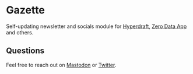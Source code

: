 # Gazette

Self-updating newsletter and socials module for [Hyperdraft](https://hyperdraft.rosano.ca), [Zero Data App](https://0data.app) and others.

## Questions

Feel free to reach out on [Mastodon](https://rosano.ca/mastodon) or [Twitter](https://rosano.ca/twitter).
